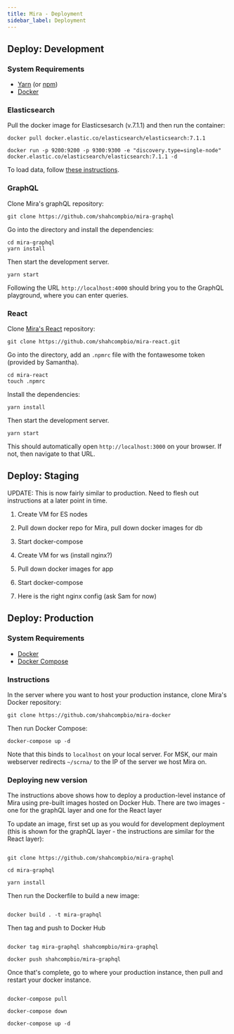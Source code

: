 ```yaml
---
title: Mira - Deployment
sidebar_label: Deployment
---
```


## Deploy: Development

### System Requirements

- [Yarn](https://yarnpkg.com/en/) (or [npm](https://www.npmjs.com/))
- [Docker](https://docker.com)

### Elasticsearch

Pull the docker image for Elasticsesarch (v.7.1.1) and then run the container:

```
docker pull docker.elastic.co/elasticsearch/elasticsearch:7.1.1

docker run -p 9200:9200 -p 9300:9300 -e "discovery.type=single-node" docker.elastic.co/elasticsearch/elasticsearch:7.1.1 -d
```

To load data, follow [these instructions](mira-loading-data).

### GraphQL

Clone Mira's graphQL repository:

```
git clone https://github.com/shahcompbio/mira-graphql
```

Go into the directory and install the dependencies:

```
cd mira-graphql
yarn install
```

Then start the development server.

```
yarn start
```

Following the URL `http://localhost:4000` should bring you to the GraphQL playground, where you can enter queries.

### React

Clone [Mira's React](https://github.com/shahcompbio/mira-react) repository:

```
git clone https://github.com/shahcompbio/mira-react.git
```

Go into the directory, add an `.npmrc` file with the fontawesome token (provided by Samantha). 

```
cd mira-react
touch .npmrc
```

Install the dependencies:

```
yarn install
```

Then start the development server.

```
yarn start
```

This should automatically open `http://localhost:3000` on your browser. If not, then navigate to that URL.

## Deploy: Staging

UPDATE: This is now fairly similar to production. Need to flesh out instructions at a later point in time.

1. Create VM for ES nodes
2. Pull down docker repo for Mira, pull down docker images for db
3. Start docker-compose

4. Create VM for ws (install nginx?)
5. Pull down docker images for app
6. Start docker-compose
7. Here is the right nginx config (ask Sam for now)

## Deploy: Production

### System Requirements

- [Docker](https://docker.com)
- [Docker Compose](https://docs.docker.com/compose/)

### Instructions

In the server where you want to host your production instance, clone Mira's Docker repository:

```
git clone https://github.com/shahcompbio/mira-docker
```

Then run Docker Compose:

```
docker-compose up -d
```

Note that this binds to `localhost` on your local server. For MSK, our main webserver redirects `~/scrna/` to the IP of the server we host Mira on.

### Deploying new version

The instructions above shows how to deploy a production-level instance of Mira using pre-built images hosted on Docker Hub. There are two images - one for the graphQL layer and one for the React layer

To update an image, first set up as you would for development deployment (this is shown for the graphQL layer - the instructions are similar for the React layer):

```

git clone https://github.com/shahcompbio/mira-graphql

cd mira-graphql

yarn install

```

Then run the Dockerfile to build a new image:

```

docker build . -t mira-graphql

```

Then tag and push to Docker Hub

```

docker tag mira-graphql shahcompbio/mira-graphql

docker push shahcompbio/mira-graphql

```

Once that's complete, go to where your production instance, then pull and restart your docker instance.

```

docker-compose pull

docker-compose down

docker-compose up -d

```

